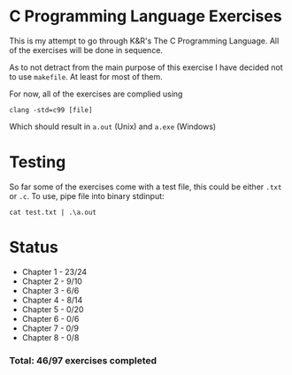 # C Programming Language Exercises

This is my attempt to go through K&R's The C Programming Language. All of the exercises will be done in sequence. 

As to not detract from the main purpose of this exercise I have decided not to use `makefile`. At least for most of them.

For now, all of the exercises are complied using 

`clang -std=c99 [file]`

Which should result in `a.out` (Unix) and `a.exe` (Windows)

# Testing
So far some of the exercises come with a test file, this could be either `.txt` or `.c`. To use, pipe file into binary stdinput: 

`cat test.txt | .\a.out`

# Status

- Chapter 1 - 23/24
- Chapter 2 - 9/10
- Chapter 3 - 6/6
- Chapter 4 - 8/14
- Chapter 5 - 0/20
- Chapter 6 - 0/6
- Chapter 7 - 0/9
- Chapter 8 - 0/8

### Total: 46/97 exercises completed
